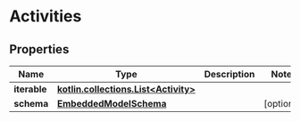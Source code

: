 
# Activities

## Properties
Name | Type | Description | Notes
------------ | ------------- | ------------- | -------------
**iterable** | [**kotlin.collections.List&lt;Activity&gt;**](Activity) |  | 
**schema** | [**EmbeddedModelSchema**](EmbeddedModelSchema) |  |  [optional]



